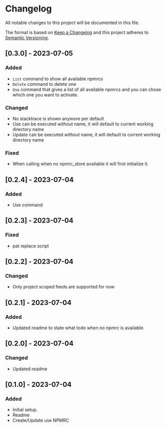 # Changelog
All notable changes to this project will be documented in this file.

The format is based on [Keep a Changelog](http://keepachangelog.com/)
and this project adheres to [Semantic Versioning](http://semver.org/).

## [0.3.0] - 2023-07-05
### Added
- `List` command to show all available npmrcs
- `Delete` command to delete one
- `Use` command that gives a list of all available npmrcs and you can chose which one you want to activate.
### Changed
- No stacktrace is shown anymore per default
- Use can be executed without name, it will default to current working directory name
- Update can be executed without name, it will default to current working directory name
### Fixed
- When calling when no npmrc_store available it will first initialize it.

## [0.2.4] - 2023-07-04
### Added
- Use command

## [0.2.3] - 2023-07-04
### Fixed
- pat replace script

## [0.2.2] - 2023-07-04
### Changed
- Only project scoped feeds are supported for now

## [0.2.1] - 2023-07-04
### Added
- Updated readme to state what todo when no npmrc is available.

## [0.2.0] - 2023-07-04
### Changed
- Updated readme

## [0.1.0] - 2023-07-04
### Added
- Initial setup.
- Readme
- Create/Update use NPMRC

